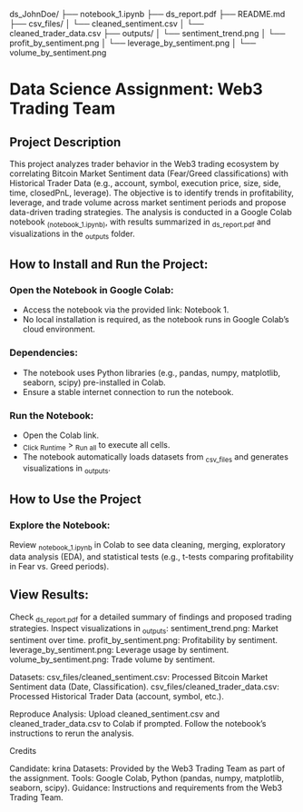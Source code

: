 ds_JohnDoe/
├── notebook_1.ipynb
├── ds_report.pdf
├── README.md
├── csv_files/
│   └── cleaned_sentiment.csv
│   └── cleaned_trader_data.csv
├── outputs/
│   └── sentiment_trend.png
│   └── profit_by_sentiment.png
│   └── leverage_by_sentiment.png
│   └── volume_by_sentiment.png

# Data Science Assignment: Web3 Trading Team
## Project Description
This project analyzes trader behavior in the Web3 trading ecosystem by correlating Bitcoin Market Sentiment data (Fear/Greed classifications) with Historical Trader Data (e.g., account, symbol, execution price, size, side, time, closedPnL, leverage). The objective is to identify trends in profitability, leverage, and trade volume across market sentiment periods and propose data-driven trading strategies. The analysis is conducted in a Google Colab notebook <sub>(notebook_1.ipynb)</sub>, with results summarized in <sub>ds_report.pdf</sub> and visualizations in the <sub>outputs</sub> folder.
## How to Install and Run the Project:
### Open the Notebook in Google Colab:
* Access the notebook via the provided link: Notebook 1.
* No local installation is required, as the notebook runs in Google Colab’s cloud environment.

### Dependencies:
* The notebook uses Python libraries (e.g., pandas, numpy, matplotlib, seaborn, scipy) pre-installed in Colab.
* Ensure a stable internet connection to run the notebook.

### Run the Notebook:
* Open the Colab link.
* <sub>Click Runtime</sub> > <sub>Run all</sub> to execute all cells.
* The notebook automatically loads datasets from <sub>csv_files</sub> and generates visualizations in <sub>outputs</sub>.


## How to Use the Project

### Explore the Notebook:
Review <sub>notebook_1.ipynb</sub> in Colab to see data cleaning, merging, exploratory data analysis (EDA), and statistical tests (e.g., t-tests comparing profitability in Fear vs. Greed periods).


## View Results:
Check <sub>ds_report.pdf</sub> for a detailed summary of findings and proposed trading strategies.
Inspect visualizations in <sub>outputs</sub>:
sentiment_trend.png: Market sentiment over time.
profit_by_sentiment.png: Profitability by sentiment.
leverage_by_sentiment.png: Leverage usage by sentiment.
volume_by_sentiment.png: Trade volume by sentiment.




Datasets:
csv_files/cleaned_sentiment.csv: Processed Bitcoin Market Sentiment data (Date, Classification).
csv_files/cleaned_trader_data.csv: Processed Historical Trader Data (account, symbol, etc.).


Reproduce Analysis:
Upload cleaned_sentiment.csv and cleaned_trader_data.csv to Colab if prompted.
Follow the notebook’s instructions to rerun the analysis.



Credits

Candidate: krina
Datasets: Provided by the Web3 Trading Team as part of the assignment.
Tools: Google Colab, Python (pandas, numpy, matplotlib, seaborn, scipy).
Guidance: Instructions and requirements from the Web3 Trading Team. 

